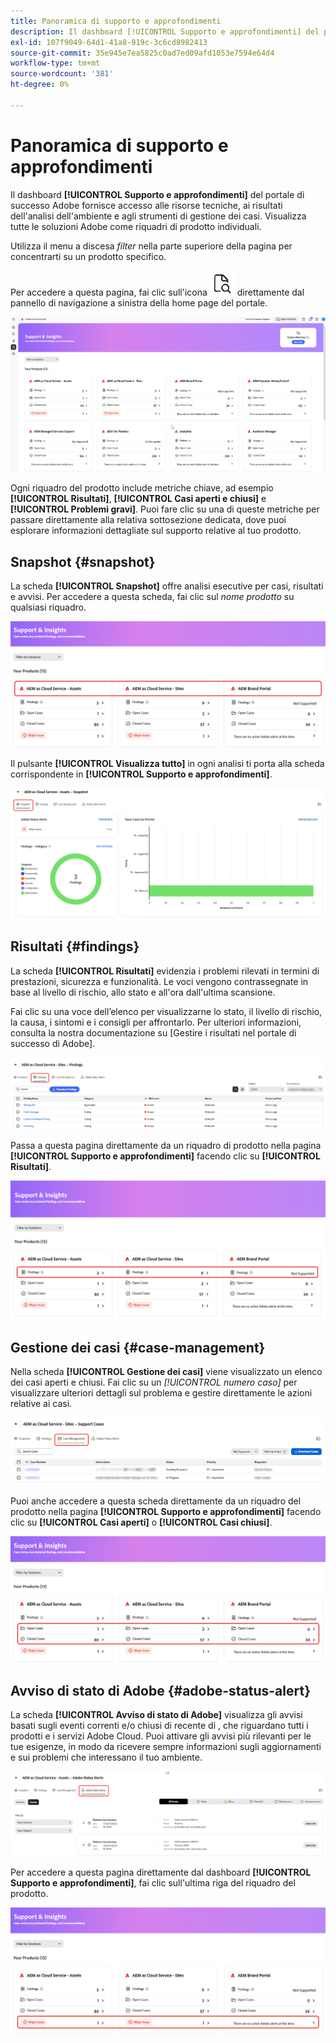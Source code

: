 ```yaml
---
title: Panoramica di supporto e approfondimenti
description: Il dashboard [!UICONTROL Supporto e approfondimenti] del portale Adobe Success consente di accedere a risorse tecniche, risultati dell'analisi dell'ambiente e strumenti di gestione dei casi.
exl-id: 107f9049-64d1-41a8-919c-3c6cd8982413
source-git-commit: 35e945e7ea5825c0ad7ed09afd1053e7594e64d4
workflow-type: tm+mt
source-wordcount: '381'
ht-degree: 0%

---
```


# Panoramica di supporto e approfondimenti

Il dashboard **[!UICONTROL Supporto e approfondimenti]** del portale di successo Adobe fornisce accesso alle risorse tecniche, ai risultati dell&#39;analisi dell&#39;ambiente e agli strumenti di gestione dei casi. Visualizza tutte le soluzioni Adobe come riquadri di prodotto individuali.

Utilizza il menu a discesa *filter* nella parte superiore della pagina per concentrarti su un prodotto specifico.

Per accedere a questa pagina, fai clic sull&#39;icona ![support-and-insights-icon](/help/adobe-success-portal/assets/support-and-insight-icon.png) direttamente dal pannello di navigazione a sinistra della home page del portale.

![pagina di destinazione di supporto e approfondimenti](/help/adobe-success-portal/assets/support-and-insights-landing-page.png)

Ogni riquadro del prodotto include metriche chiave, ad esempio **[!UICONTROL Risultati]**, **[!UICONTROL Casi aperti e chiusi]** e **[!UICONTROL Problemi gravi]**. Puoi fare clic su una di queste metriche per passare direttamente alla relativa sottosezione dedicata, dove puoi esplorare informazioni dettagliate sul supporto relative al tuo prodotto.

## Snapshot {#snapshot}

La scheda **[!UICONTROL Snapshot]** offre analisi esecutive per casi, risultati e avvisi. Per accedere a questa scheda, fai clic sul *nome prodotto* su qualsiasi riquadro.

![snapshot-from-support-and-insights-card](/help/adobe-success-portal/assets/snapshot-from-support-insights-card.png)

Il pulsante **[!UICONTROL Visualizza tutto]** in ogni analisi ti porta alla scheda corrispondente in **[!UICONTROL Supporto e approfondimenti]**.

![scheda-istantanea](/help/adobe-success-portal/assets/snapshot-tab-support-and-insights.png)

## Risultati {#findings}

La scheda **[!UICONTROL Risultati]** evidenzia i problemi rilevati in termini di prestazioni, sicurezza e funzionalità. Le voci vengono contrassegnate in base al livello di rischio, allo stato e all&#39;ora dall&#39;ultima scansione.

Fai clic su una voce dell’elenco per visualizzarne lo stato, il livello di rischio, la causa, i sintomi e i consigli per affrontarlo. Per ulteriori informazioni, consulta la nostra documentazione su [Gestire i risultati nel portale di successo di Adobe].

![risultati-scheda](/help/adobe-success-portal/assets/findings-tab-support-and-insights.png)

Passa a questa pagina direttamente da un riquadro di prodotto nella pagina **[!UICONTROL Supporto e approfondimenti]** facendo clic su **[!UICONTROL Risultati]**.

![risultati-da-supporto-e-approfondimenti-scheda](/help/adobe-success-portal/assets/findings-from-support-and-insights-card.png)

## Gestione dei casi {#case-management}

Nella scheda **[!UICONTROL Gestione dei casi]** viene visualizzato un elenco dei casi aperti e chiusi. Fai clic su un *[!UICONTROL numero caso]* per visualizzare ulteriori dettagli sul problema e gestire direttamente le azioni relative ai casi.

![case-management-tab](/help/adobe-success-portal/assets/case-management-tab-support-and-insights.png)

Puoi anche accedere a questa scheda direttamente da un riquadro del prodotto nella pagina **[!UICONTROL Supporto e approfondimenti]** facendo clic su **[!UICONTROL Casi aperti]** o **[!UICONTROL Casi chiusi]**.

![gestione casi-da-supporto-e-approfondimenti-scheda](/help/adobe-success-portal/assets/case-management-from-support-insights-card.png)

## Avviso di stato di Adobe {#adobe-status-alert}

La scheda **[!UICONTROL Avviso di stato di Adobe]** visualizza gli avvisi basati sugli eventi correnti e/o chiusi di recente di , che riguardano tutti i prodotti e i servizi Adobe Cloud. Puoi attivare gli avvisi più rilevanti per le tue esigenze, in modo da ricevere sempre informazioni sugli aggiornamenti e sui problemi che interessano il tuo ambiente.

![adobe-status-alert-tab](/help/adobe-success-portal/assets/status-alert-tab-support-and-insights.png)

Per accedere a questa pagina direttamente dal dashboard **[!UICONTROL Supporto e approfondimenti]**, fai clic sull&#39;ultima riga del riquadro del prodotto.

![scheda adobe-status-alert-support-and-insights](/help/adobe-success-portal/assets/status-alerts-from-support-insights-card.png)
